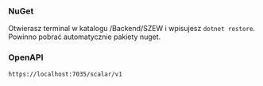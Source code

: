 ### NuGet
Otwierasz terminal w katalogu /Backend/SZEW i wpisujesz `dotnet restore`. Powinno pobrać automatycznie pakiety nuget.

### OpenAPI
`https://localhost:7035/scalar/v1`
